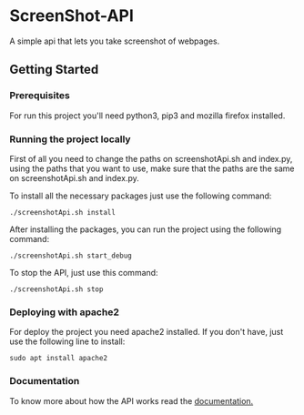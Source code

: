 # ScreenShot-API
A simple api that lets you take screenshot of webpages.

## Getting Started

### Prerequisites

For run this project you'll need python3, pip3 and mozilla firefox installed.

### Running the project locally

First of all you need to change the paths on screenshotApi.sh and index.py, using the paths that you want to use, make sure that the paths are the same on screenshotApi.sh and index.py.

To install all the necessary packages just use the following command:

```shell
./screenshotApi.sh install
```

After installing the packages, you can run the project using the following command:

```shell
./screenshotApi.sh start_debug
```

To stop the API, just use this command:

```shell
./screenshotApi.sh stop
```

### Deploying with apache2

For deploy the project you need apache2 installed. If you don't have, just use the following line to install:

```shell
sudo apt install apache2
```

### Documentation

To know more about how the API works read the [documentation.](DOCUMENTATION.md)